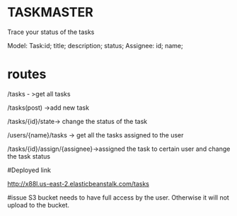 # TASKMASTER

Trace your status of the tasks


Model: Task:id;
            title;
            description;
            status;
        Assignee:
             id;
             name;   
# routes
/tasks - >get all tasks 

/tasks(post) ->add new task

/tasks/{id}/state-> change the status of the task

/users/{name}/tasks -> get all the tasks assigned to the user

/tasks/{id}/assign/{assignee}->assigned the task to certain user and change the task status

#Deployed link

http://x88l.us-east-2.elasticbeanstalk.com/tasks

#issue
S3 bucket needs to have full access by the user. Otherwise it will not upload to the bucket.

